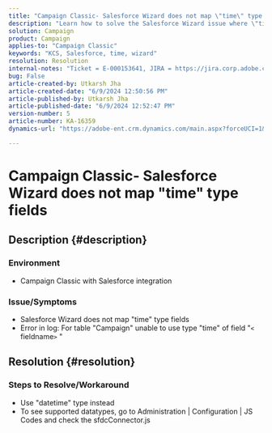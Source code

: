 ```yaml
---
title: "Campaign Classic- Salesforce Wizard does not map \"time\" type fields"
description: "Learn how to solve the Salesforce Wizard issue where \"time\" type fields are not mapable."
solution: Campaign
product: Campaign
applies-to: "Campaign Classic"
keywords: "KCS, Salesforce, time, wizard"
resolution: Resolution
internal-notes: "Ticket = E-000153641, JIRA = https://jira.corp.adobe.com/browse/NEO-27340"
bug: False
article-created-by: Utkarsh Jha
article-created-date: "6/9/2024 12:50:56 PM"
article-published-by: Utkarsh Jha
article-published-date: "6/9/2024 12:52:47 PM"
version-number: 5
article-number: KA-16359
dynamics-url: "https://adobe-ent.crm.dynamics.com/main.aspx?forceUCI=1&pagetype=entityrecord&etn=knowledgearticle&id=ab5f71e7-5e26-ef11-840b-6045bd006704"

---
```

# Campaign Classic- Salesforce Wizard does not map "time" type fields

## Description {#description}


### <b>Environment</b>

- Campaign Classic with Salesforce integration


### <b>Issue/Symptoms</b>

- Salesforce Wizard does not map "time" type fields
- Error in log: For table "Campaign" unable to use type "time" of field "`<` fieldname`>` "



## Resolution {#resolution}


### Steps to Resolve/Workaround

- Use "datetime" type instead
- To see supported datatypes, go to Administration | Configuration | JS Codes and check the sfdcConnector.js





